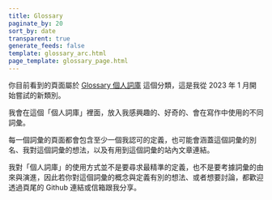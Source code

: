 ```yaml
---
title: Glossary
paginate_by: 20
sort_by: date
transparent: true
generate_feeds: false
template: glossary_arc.html
page_template: glossary_page.html
---
```



你目前看到的頁面屬於 [Glossary 個人詞庫](/glossary) 這個分類，這是我從 2023 年 1 月開始嘗試的新類別。

我會在這個「個人詞庫」裡面，放入我感興趣的、好奇的、會在寫作中使用的不同詞彙。

每一個詞彙的頁面都會包含至少一個我認可的定義，也可能會涵蓋這個詞彙的別名、我對這個詞彙的想法，以及有用到這個詞彙的站內文章連結。

我對「個人詞庫」的使用方式並不是要尋求最精準的定義，也不是要考據詞彙的由來與演進，因此若你對這個詞彙的概念與定義有別的想法、或者想要討論，都歡迎透過頁尾的 Github 連結或信箱跟我分享。
